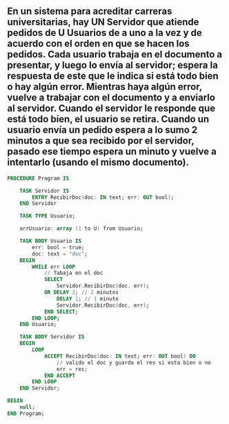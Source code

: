 ## En un sistema para acreditar carreras universitarias, hay UN Servidor que atiende pedidos de U Usuarios de a uno a la vez y de acuerdo con el orden en que se hacen los pedidos. Cada usuario trabaja en el documento a presentar, y luego lo envía al servidor; espera la respuesta de este que le indica si está todo bien o hay algún error. Mientras haya algún error, vuelve a trabajar con el documento y a enviarlo al servidor. Cuando el servidor le responde que está todo bien, el usuario se retira. Cuando un usuario envía un pedido espera a lo sumo 2 minutos a que sea recibido por el servidor, pasado ese tiempo espera un minuto y vuelve a intentarlo (usando el mismo documento).

```ada
PROCEDURE Program IS

    TASK Servidor IS
        ENTRY RecibirDoc(doc: IN text; err: OUT bool);
    END Servidor

    TASK TYPE Usuario;

    arrUsuario: array (1 to U) from Usuario;

    TASK BODY Usuario IS
        err: bool = true;
        doc: text = "doc";
    BEGIN
        WHILE err LOOP
            // Tabaja en el doc
            SELECT
                Servidor.RecibirDoc(doc, err);
            OR DELAY 2; // 2 minutos
                DELAY 1; // 1 minuto
                Servidor.RecibirDoc(doc, err);
            END SELECT;
        END LOOP;
    END Usuario;

    TASK BODY Servidor IS
    BEGIN
        LOOP
            ACCEPT RecibirDoc(doc: IN text; err: OUT bool) DO
                // valido el doc y guarda el res si esta bien o no
                err = res;
            END ACCEPT
        END LOOP
    END Servidor;

BEGIN
    null;
END Program;
```
